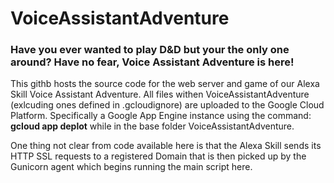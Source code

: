 # VoiceAssistantAdventure
<h3>
Have you ever wanted to play D&D but your the only one around?
Have no fear, Voice Assistant Adventure is here! 
</h3>

This githb hosts the source code for the web server and game of our Alexa Skill
Voice Assistant Adventure. All files withen VoiceAssistantAdventure 
(exlcuding ones defined in .gcloudignore) are uploaded to the Google Cloud Platform.
Specifically a Google App Engine instance using the command:
<b>gcloud app deplot</b> while in the base folder VoiceAssistantAdventure.

One thing not clear from code available here is that the Alexa Skill
sends its HTTP SSL requests to a registered Domain that is then picked up by
the Gunicorn agent which begins running the main script here.
